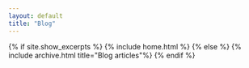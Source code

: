 ```yaml
---
layout: default
title: "Blog"
---
```


{% if site.show_excerpts %}
  {% include home.html %}
{% else %}
  {% include archive.html title="Blog articles"%}
{% endif %}
